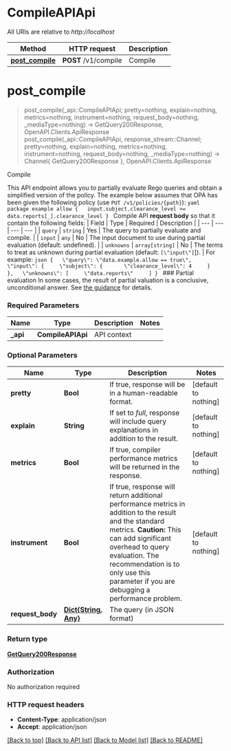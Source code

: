 # CompileAPIApi

All URIs are relative to *http://localhost*

Method | HTTP request | Description
------------- | ------------- | -------------
[**post_compile**](CompileAPIApi.md#post_compile) | **POST** /v1/compile | Compile


# **post_compile**
> post_compile(_api::CompileAPIApi; pretty=nothing, explain=nothing, metrics=nothing, instrument=nothing, request_body=nothing, _mediaType=nothing) -> GetQuery200Response, OpenAPI.Clients.ApiResponse <br/>
> post_compile(_api::CompileAPIApi, response_stream::Channel; pretty=nothing, explain=nothing, metrics=nothing, instrument=nothing, request_body=nothing, _mediaType=nothing) -> Channel{ GetQuery200Response }, OpenAPI.Clients.ApiResponse

Compile

This API endpoint allows you to partially evaluate Rego queries and obtain a simplified version of the policy. The example below assumes that OPA has been given the following policy (use `PUT /v1/policies/{path}`):  ```yaml package example allow {   input.subject.clearance_level >= data.reports[_].clearance_level } ``` Compile API **request body** so that it contain the following fields:  | Field | Type | Required | Description | | --- | --- | --- | --- | | `query` | `string` | Yes | The query to partially evaluate and compile. | | `input` | `any` | No | The input document to use during partial evaluation (default: undefined). | | `unknowns` | `array[string]` | No | The terms to treat as unknown during partial evaluation (default: `[\"input\"]`]). |  For example:  ```json {   \"query\": \"data.example.allow == true\",   \"input\": {     \"subject\": {       \"clearance_level\": 4     }   },   \"unknowns\": [     \"data.reports\"     ] } ``` ### Partial evaluation In some cases, the result of partial valuation is a conclusive, unconditional answer. See [the guidance](https://www.openpolicyagent.org/docs/latest/rest-api/#unconditional-results-from-partial-evaluation) for details.

### Required Parameters

Name | Type | Description  | Notes
------------- | ------------- | ------------- | -------------
 **_api** | **CompileAPIApi** | API context | 

### Optional Parameters

Name | Type | Description  | Notes
------------- | ------------- | ------------- | -------------
 **pretty** | **Bool**| If true, response will be in a human-readable format. | [default to nothing]
 **explain** | **String**| If set to *full*, response will include query explanations in addition to the result. | [default to nothing]
 **metrics** | **Bool**| If true, compiler performance metrics will be returned in the response. | [default to nothing]
 **instrument** | **Bool**| If true, response will return additional performance metrics in addition to the result and the standard metrics.  **Caution:** This can add significant overhead to query evaluation. The recommendation is to only use this parameter if you are debugging a performance problem. | [default to nothing]
 **request_body** | [**Dict{String, Any}**](Any.md)| The query (in JSON format) | 

### Return type

[**GetQuery200Response**](GetQuery200Response.md)

### Authorization

No authorization required

### HTTP request headers

 - **Content-Type**: application/json
 - **Accept**: application/json

[[Back to top]](#) [[Back to API list]](../README.md#api-endpoints) [[Back to Model list]](../README.md#models) [[Back to README]](../README.md)

